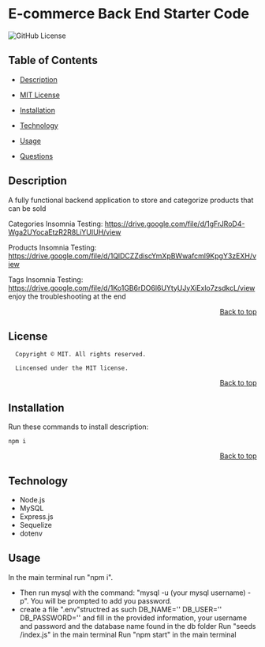 # E-commerce Back End Starter Code
![GitHub License](https://img.shields.io/badge/license-MIT-blue.svg)
<h2 id='contents'> Table of Contents </h2>

- [Description](#description)

- [MIT License](#license)

- [Installation](#installation)

- [Technology](#technology)

- [Usage](#usage)

- [Questions](#questions)
<h2 id='description'> Description </h2>

A fully functional backend application to store and categorize products that can be sold

Categories Insomnia Testing: https://drive.google.com/file/d/1gFrJRoD4-Wga2UYocaEtzR2R8LiYUIUH/view

Products Insomnia Testing: https://drive.google.com/file/d/1QlDCZZdiscYmXpBWwafcml9KpgY3zEXH/view

Tags Insomnia Testing: https://drive.google.com/file/d/1Ko1GB6rDO6l6UYtyUJyXiExlo7zsdkcL/view enjoy the troubleshooting at the end 

<p style='text-align: right;'><a href='#title'>Back to top</a></p>

<h2 id='license'>License</h2>

      Copyright © MIT. All rights reserved.

      Lincensed under the MIT license.

<p style='text-align: right;'><a href='#title'>Back to top</a></p>

<h2 id='installation'> Installation </h2>

Run these commands to install description:

```
npm i
```

<p style='text-align: right;'><a href='#title'>Back to top</a></p>

<h2 id='technology'> Technology </h2>

- Node.js
- MySQL
- Express.js
- Sequelize
- dotenv

<h2 id='usage'> Usage </h2>

In the main terminal run "npm i".
- Then run mysql with the command: "mysql -u (your mysql username) -p". You will be prompted to add you password.
- create a file ".env"structred as such 
DB_NAME=''
DB_USER=''
DB_PASSWORD=''
and fill in the provided information, your username and password and the database name found in the db folder
Run "seeds /index.js" in the main terminal
Run "npm start" in the main terminal
